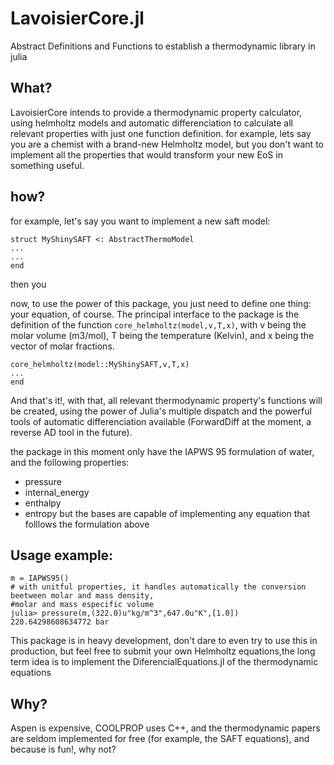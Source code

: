 # LavoisierCore.jl
Abstract Definitions and Functions to establish a thermodynamic library in julia

## What?
LavoisierCore intends to provide a thermodynamic property calculator, using helmholtz models and automatic differenciation to calculate all relevant properties with just one function definition. for example, lets say you are a chemist with a brand-new Helmholtz model,
but you don't want to implement all the properties that would transform your new EoS in something useful. 


## how?
for example, let's say you want to implement a new saft model:
```
struct MyShinySAFT <: AbstractThermoModel
...
...
end
```
then you

now, to use the power of this package, you just need to define one thing: your equation, of course. The principal interface to 
the package is the definition of the function `core_helmholtz(model,v,T,x)`, with v being the molar volume (m3/mol), T being the temperature (Kelvin), and x being the vector of molar fractions.

```
core_helmholtz(model::MyShinySAFT,v,T,x)
...
end
```

And that's it!, with that, all relevant thermodynamic property's functions will be created, using the power of Julia's multiple dispatch and the powerful tools of automatic differenciation available (ForwardDiff at the moment, a reverse AD tool in the future).

the package in this moment only have the IAPWS 95 formulation of water, and the following properties:
* pressure
* internal_energy
* enthalpy
* entropy
but the bases are capable of implementing any equation that folllows the formulation above

## Usage example:
```
m = IAPWS95()
# with unitful properties, it handles automatically the conversion beetween molar and mass density, 
#molar and mass especific volume
julia> pressure(m,(322.0)u"kg/m^3",647.0u"K",[1.0])
220.64298608634772 bar
```
This package is in heavy development, don't dare to even try to use this in production, but feel free to submit your own Helmholtz equations,the long term idea is to implement the DiferencialEquations.jl of the thermodynamic equations

## Why?

Aspen is expensive, COOLPROP uses C++, and the thermodynamic papers are seldom implemented for free (for example,
the SAFT equations), and because is fun!, why not?





